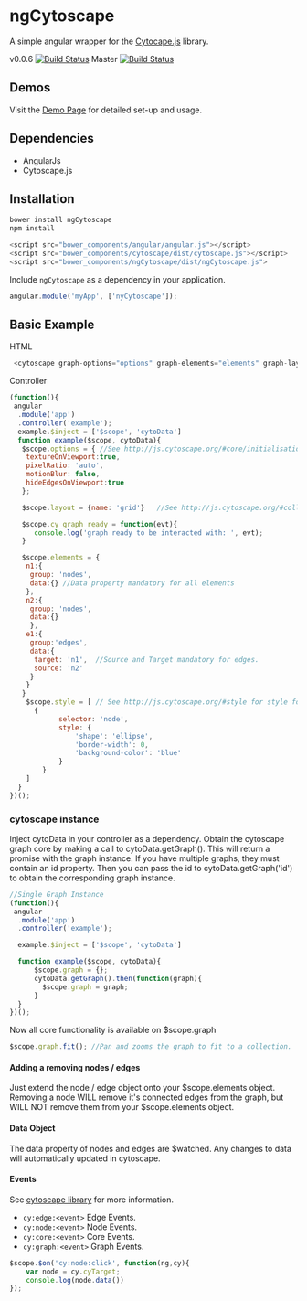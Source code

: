 ngCytoscape
=============

A simple angular wrapper for the [Cytocape.js](http://js.cytoscape.org/) library.

v0.0.6 [![Build Status](https://travis-ci.org/johnnyflinn/ngCytoscape.svg?branch=v0.0.4)](https://travis-ci.org/johnnyflinn/ngCytoscape)
Master [![Build Status](https://travis-ci.org/johnnyflinn/ngCytoscape.svg?branch=master)](https://travis-ci.org/johnnyflinn/ngCytoscape)


Demos
-----------
Visit the [Demo Page](http://johnnyflinn.github.io/ngCytoscape) for detailed set-up and usage.

Dependencies
-----------
* AngularJs
* Cytoscape.js

## Installation

```javascript
bower install ngCytoscape
npm install
```
```javascript
<script src="bower_components/angular/angular.js"></script>
<script src="bower_components/cytoscape/dist/cytoscape.js"></script>
<script src="bower_components/ngCytoscape/dist/ngCytoscape.js">
```
Include `ngCytoscape` as a dependency in your application.
```javascript
angular.module('myApp', ['nyCytoscape']);
```

## Basic Example
HTML
```javascript
 <cytoscape graph-options="options" graph-elements="elements" graph-layout="layout" graph-style="style" graph-ready="cy_graph_ready"></cytoscape>
```
Controller
```javascript
(function(){
 angular
  .module('app')
  .controller('example');
  example.$inject = ['$scope', 'cytoData']
  function example($scope, cytoData){
   $scope.options = { //See http://js.cytoscape.org/#core/initialisation for core options
    textureOnViewport:true,
    pixelRatio: 'auto',
    motionBlur: false,
    hideEdgesOnViewport:true
   };

   $scope.layout = {name: 'grid'}   //See http://js.cytoscape.org/#collection/layout for available layouts and options

   $scope.cy_graph_ready = function(evt){
      console.log('graph ready to be interacted with: ', evt);
   }

   $scope.elements = {
    n1:{
     group: 'nodes',
     data:{} //Data property mandatory for all elements
    },
    n2:{
     group: 'nodes',
     data:{}
	 },
    e1:{
     group:'edges',
     data:{
      target: 'n1',  //Source and Target mandatory for edges.
      source: 'n2'
     }
    }
   }
    $scope.style = [ // See http://js.cytoscape.org/#style for style formatting and options.
      {
            selector: 'node',
            style: {
                'shape': 'ellipse',
                'border-width': 0,
                'background-color': 'blue'
            }
        }
    ]
  }
})();
```

### cytoscape instance
Inject cytoData in your controller as a dependency. Obtain the cytoscape graph core by making a call to cytoData.getGraph().   This will return a promise with the graph instance.  If you have multiple graphs, they must contain an id property.  Then you can pass the id to cytoData.getGraph('id') to obtain the corresponding graph instance.
```javascript
//Single Graph Instance
(function(){
 angular
  .module('app')
  .controller('example');

  example.$inject = ['$scope', 'cytoData']

  function example($scope, cytoData){
      $scope.graph = {};
      cytoData.getGraph().then(function(graph){
        $scope.graph = graph;
      }
  }
})();
```
Now all core functionality is available on $scope.graph
```javascript
$scope.graph.fit(); //Pan and zooms the graph to fit to a collection.
```
#### Adding a removing nodes / edges
Just extend the node / edge object onto your $scope.elements object.  Removing a node WILL remove it's connected edges from the graph, but WILL NOT remove them from your $scope.elements object.  

#### Data Object
The data property of nodes and edges are $watched.  Any changes to data will automatically updated in cytoscape.

#### Events
See <a href="http://js.cytoscape.org/#events"> cytoscape library</a> for more information.
* `cy:edge:<event>` Edge Events.
* `cy:node:<event>` Node Events.
* `cy:core:<event>` Core Events.
* `cy:graph:<event>` Graph Events.

```javascript
$scope.$on('cy:node:click', function(ng,cy){
    var node = cy.cyTarget;
    console.log(node.data())
});
```
